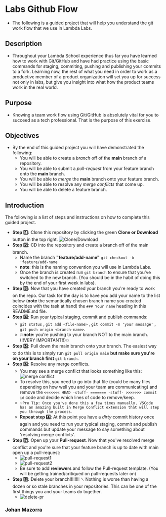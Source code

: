 # Labs Github Flow

-  The following is a guided project that will help you understand the git work
   flow that we use in Lambda Labs.

## Description

-  Throughout your Lambda School experience thus far you have learned how to
   work with Git/GitHub and have had practice using the basic commands for
   staging, commiting, pushing and publishing your commits to a fork. Learning
   now, the rest of what you need in order to work as a productive member of a
   product organization will set you up for success not only in labs, but give
   you insight into what how the product teams work in the real world.

## Purpose

-  Knowing a team work flow using Git/GitHub is absolutely vital for you to
   succeed as a tech professional. That is the purpose of this exercise.

## Objectives

-  By the end of this guided project you will have demonstrated the following:
   -  You will be able to create a _branch_ off of the **main** branch of a
      repository.
   -  You will be able to submit a _pull-request_ from your feature branch onto
      the **main** branch.
   -  You will be able to _merge_ the **main** branch onto your feature branch.
   -  You will be able to resolve any _merge conflicts_ that come up.
   -  You will be able to delete a feature branch.

## Introduction

The following is a list of steps and instructions on how to complete this guided
project.

-  **Step 1️⃣:** Clone this repository by clicking the green **Clone or
   Download** button in the top right.
   ![Clone/Download](https://tk-assets.lambdaschool.com/054e5ad4-75cd-4b98-b929-7bf453bc8263_ScreenShot2020-04-13at7.31.05AM.png)
-  **Step 2️⃣:** CD into the repository and create a branch off of the main
   branch.
   -  Name the branch **"feature/add-name"** `git checkout -b 'feature/add-name`
   -  **note**: this is the naming convention you will use in Lambda Labs.
   -  Once the branch is created run `git branch` to ensure that you've switched
      to the new branch. (You should be in the habit of doing this by the end of
      your first week in labs).
-  **Step 3️⃣:** Now that you have created your branch you're ready to work on
   the repo. Our task for the day is to have you add your name to the list below
   (**note** the semantically chosen branch name you created coincides with the
   task at hand) the `### Your name` heading in this README.md file.
-  **Step 4️⃣:** Run your typical staging, commit and publish commands:
   -  `git status` , `git add <file-name>` , `git commit -m 'your message'` ,
      `git push origin <branch-name>`.
   -  💥**note:** you're pushing to your branch NOT to the main branch. (!!VERY
      IMPORTANT!!)💥
-  **Step 5️⃣:** Pull down the main branch onto your branch. The easiest way to
   do this is to simply run `git pull origin main` **but make sure you're on
   your branch first** `git branch`.
-  **Step 6️⃣:** Resolve any merge conflicts.
   -  You may see a merge conflict that looks something like this:
      ![merge conflict](https://tk-assets.lambdaschool.com/dd45683f-788d-4bd9-832e-ed901151615f_ScreenShot2020-04-13at8.38.36AM.png)
   -  To resolve this, you need to go into that file (could be many files
      depending on how well you and your team are communicating) and remove the
      `<<<<<<< HEAD -stuff- ======= -stuff- >>>>>>> commit id` code and decide
      which lines of code to remove/keep.
   -  `💡Pro Tip: Once you've done this a few times manually, VSCode has an amazing built in Merge Conflict extension that will step you through the process.`
   -  **Repeat step 4️⃣**: At this point you have a _dirty_ commit history once
      again and you need to run your typical staging, commit and publish
      commands but update your message to say something about 'resolving merge
      conflicts'.
-  **Step 7️⃣:** Open up your **Pull-request**. Now that you've resolved merge
   conflict and you're sure that your feature branch is up to date with main
   open up a pull-request:
   -  ![pull-request1](https://tk-assets.lambdaschool.com/f7b3593f-00ab-4de6-a988-6afac8b49b25_ScreenShot2020-04-13at9.19.33AM.png)
   -  ![pull-request2](https://tk-assets.lambdaschool.com/476e30e8-031a-43dd-9a75-bfec86b9b301_ScreenShot2020-04-13at9.19.49AM.png)
   -  Be sure to add **reviewers** and follow the Pull-request template. (You
      will be getting trained/critiqued on pull-requests later on)
-  **Step 8️⃣:** Delete your branch!!!!!!!! ␡ Nothing is worse than having a
   dozen or so stale branches in your repositories. This can be one of the first
   things you and your teams do together.
   -  ![delete-pr](https://tk-assets.lambdaschool.com/b3f929ad-a295-4b70-81c3-3e28890188d5_ScreenShot2020-04-13at9.25.26AM.png)

### Johan Mazorra


